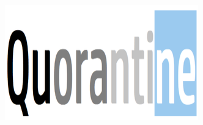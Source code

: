 <img src="https://github.com/TusharRakheja/Quorantine/raw/main/pic.png" width="auto" height="300px" />